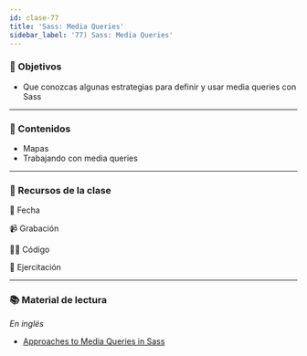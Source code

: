 ```yaml
---
id: clase-77
title: 'Sass: Media Queries'
sidebar_label: '77) Sass: Media Queries'
---
```


### 🏁 Objetivos

- Que conozcas algunas estrategias para definir y usar media queries con Sass

---

### 📝 Contenidos

- Mapas
- Trabajando con media queries

---

### 🚀 Recursos de la clase

📆 Fecha

📹 Grabación

👩‍💻 Código

💪 Ejercitación

---

### 📚 Material de lectura

_En inglés_

- [Approaches to Media Queries in Sass](https://css-tricks.com/approaches-media-queries-sass/)
